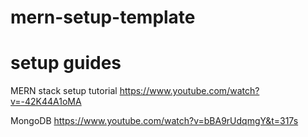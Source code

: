 # mern-setup-template

# setup guides 

MERN stack setup tutorial
https://www.youtube.com/watch?v=-42K44A1oMA

MongoDB
https://www.youtube.com/watch?v=bBA9rUdqmgY&t=317s


